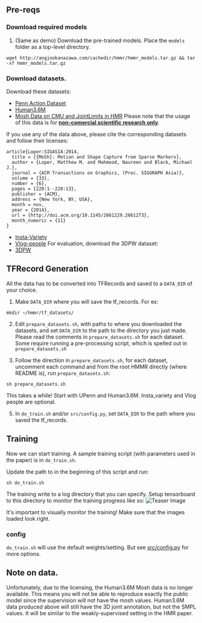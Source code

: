 ## Pre-reqs

### Download required models

1. (Same as demo) Download the pre-trained models. Place the `models` folder as a top-level
directory.

```
wget http://angjookanazawa.com/cachedir/hmmr/hmmr_models.tar.gz && tar -xf hmmr_models.tar.gz
```

### Download datasets.
Download these datasets:

- [Penn Action Dataset](https://dreamdragon.github.io/PennAction/)
- [Human3.6M](http://vision.imar.ro/human3.6m/description.php)
- [Mosh Data on CMU and JointLimits in HMR](https://drive.google.com/file/d/1b51RMzi_5DIHeYh2KNpgEs8LVaplZSRP/view?usp=sharing) Please note that the usage of this data is for [**non-comercial scientific research only**](http://mosh.is.tue.mpg.de/data_license).

If you use any of the data above, please cite the corresponding datasets and
follow their licenses:
```
article{Loper:SIGASIA:2014,
  title = {{MoSh}: Motion and Shape Capture from Sparse Markers},
  author = {Loper, Matthew M. and Mahmood, Naureen and Black, Michael J.},
  journal = {ACM Transactions on Graphics, (Proc. SIGGRAPH Asia)},
  volume = {33},
  number = {6},
  pages = {220:1--220:13},
  publisher = {ACM},
  address = {New York, NY, USA},
  month = nov,
  year = {2014},
  url = {http://doi.acm.org/10.1145/2661229.2661273},
  month_numeric = {11}
}
```
- [Insta-Variety](insta_variety.md)
- [Vlog-people](vlog_people.md)
For evaluation, download the 3DPW dataset:
- [3DPW](https://virtualhumans.mpi-inf.mpg.de/3DPW/)

## TFRecord Generation

All the data has to be converted into TFRecords and saved to a `DATA_DIR` of
your choice.

1. Make `DATA_DIR` where you will save the tf_records. For ex:
```
mkdir ~/hmmr/tf_datasets/
```

2. Edit `prepare_datasets.sh`, with paths to where you downloaded the datasets,
and set `DATA_DIR` to the path to the directory you just made. Please read the
comments in `prepare_datasets.sh` for each dataset. Some require running a
pre-processing script, which is spelled out in `prepare_datasets.sh`

3. Follow the direction in `prepare_datasets.sh`, for each dataset, uncomment
each command and from the root HMMR directly (where README is), run `prepare_datasets.sh`:
```
sh prepare_datasets.sh
```

This takes a while! Start with UPenn and Human3.6M. Insta_variety and Vlog
people are optional.

5. In `do_train.sh` and/or `src/config.py`, set `DATA_DIR` to the path where you saved the
tf_records.


## Training
Now we can start training.
A sample training script (with parameters used in the paper) is in
`do_train.sh`.

Update the path to  in the beginning of this script and run:
```
sh do_train.sh
```

The training write to a log directory that you can specify.
Setup tensorboard to this directory to monitor the training progress like so:
![Teaser Image](https://akanazawa.github.io/human_dynamics/resources/images/tboard_ex.png)

It's important to visually monitor the training! Make sure that the images
loaded look right.

### config
`do_train.sh` will use the default weights/setting. But see
[src/config.py](/src/config.py) for more options.


## Note on data.
Unfortunately, due to the licensing, the Human3.6M Mosh data is no longer
available.
This means you will not be able to reproduce exactly the public model since the
supervision will not have the mosh values. Human3.6M data produced above will
still have the 3D joint annotation, but not the SMPL values. It will be similar
to the weakly-supervised setting in the HMR paper.
